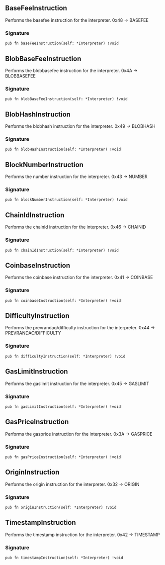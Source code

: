 ## BaseFeeInstruction
Performs the basefee instruction for the interpreter.
0x48 -> BASEFEE

### Signature

```zig
pub fn baseFeeInstruction(self: *Interpreter) !void
```

## BlobBaseFeeInstruction
Performs the blobbasefee instruction for the interpreter.
0x4A -> BLOBBASEFEE

### Signature

```zig
pub fn blobBaseFeeInstruction(self: *Interpreter) !void
```

## BlobHashInstruction
Performs the blobhash instruction for the interpreter.
0x49 -> BLOBHASH

### Signature

```zig
pub fn blobHashInstruction(self: *Interpreter) !void
```

## BlockNumberInstruction
Performs the number instruction for the interpreter.
0x43 -> NUMBER

### Signature

```zig
pub fn blockNumberInstruction(self: *Interpreter) !void
```

## ChainIdInstruction
Performs the chainid instruction for the interpreter.
0x46 -> CHAINID

### Signature

```zig
pub fn chainIdInstruction(self: *Interpreter) !void
```

## CoinbaseInstruction
Performs the coinbase instruction for the interpreter.
0x41 -> COINBASE

### Signature

```zig
pub fn coinbaseInstruction(self: *Interpreter) !void
```

## DifficultyInstruction
Performs the prevrandao/difficulty instruction for the interpreter.
0x44 -> PREVRANDAO/DIFFICULTY

### Signature

```zig
pub fn difficultyInstruction(self: *Interpreter) !void
```

## GasLimitInstruction
Performs the gaslimit instruction for the interpreter.
0x45 -> GASLIMIT

### Signature

```zig
pub fn gasLimitInstruction(self: *Interpreter) !void
```

## GasPriceInstruction
Performs the gasprice instruction for the interpreter.
0x3A -> GASPRICE

### Signature

```zig
pub fn gasPriceInstruction(self: *Interpreter) !void
```

## OriginInstruction
Performs the origin instruction for the interpreter.
0x32 -> ORIGIN

### Signature

```zig
pub fn originInstruction(self: *Interpreter) !void
```

## TimestampInstruction
Performs the timestamp instruction for the interpreter.
0x42 -> TIMESTAMP

### Signature

```zig
pub fn timestampInstruction(self: *Interpreter) !void
```

